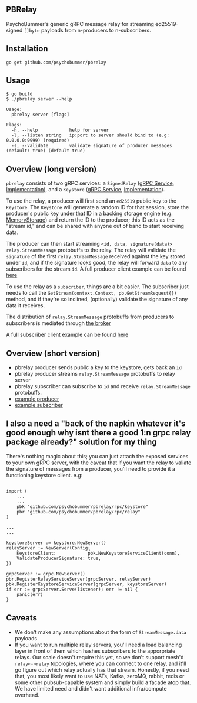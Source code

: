 ## PBRelay

PsychoBummer's generic gRPC message relay for streaming ed25519-signed `[]byte` payloads from n-producers to n-subscribers.

## Installation 

`go get github.com/psychobummer/pbrelay`

## Usage

```
$ go build 
$ ./pbrelay server --help

Usage:
  pbrelay server [flags]

Flags:
  -h, --help            help for server
  -l, --listen string   ip:port to server should bind to (e.g: 0.0.0.0:9999) (required)
  -s, --validate        validate signature of producer messages (default: true) (default true)
```

## Overview (long version)

`pbrelay` consists of two gRPC services: a `SignedRelay` ([gRPC Service](https://github.com/psychobummer/pbrelay/blob/master/rpc/relay/relay.proto), [Implementation](https://github.com/psychobummer/pbrelay/blob/master/signed_relay/server.go)), and a `Keystore` ([gRPC Service](https://github.com/psychobummer/pbrelay/blob/master/rpc/keystore/keystore.proto), [Implementation](https://github.com/psychobummer/pbrelay/blob/master/keystore/server.go)).

To use the relay, a producer will first send an `ed25519` public key to the `Keystore`. The `Keystore` will generate a random ID for that session, store the producer's public key under that ID in a backing storage engine (e.g: [MemoryStorage](https://github.com/psychobummer/pbrelay/blob/master/keystore/memory_storage.go)) and return the ID to the producer; this ID acts as the "stream id," and can be shared with anyone out of band to start receiving data.

The producer can then start streaming `<id, data, signature(data)>` `relay.StreamMessage` protobuffs to the relay. The relay will validate the `signature` of the first `relay.StreamMessage` received against the key stored under `id`, and if the signature looks good, the relay will forward `data` to any subscribers for the stream `id`. A full producer client example can be found [here](https://github.com/psychobummer/pbrelay-producer/blob/master/midiproducer/midiproducer.go)

To use the relay as a `subscriber`, things are a bit easier. The subscriber just needs to call the `GetStream(context.Context, pb.GetStreamRequest{})` method, and if they're so inclined, (optionally) validate the signature of any data it receives.

The distribution of `relay.StreamMessage` protobuffs from producers to subscribers is mediated through [the broker](https://github.com/psychobummer/pbrelay/blob/master/signed_relay/broker.go)

A full subscriber client example can be found [here](https://github.com/psychobummer/pbrelay-subscriber/blob/master/cmd/midibtle.go)

## Overview (short version)

* pbrelay producer sends public a key to the keystore, gets back an `id`
* pbrelay producer streams `relay.StreamMessage` protobuffs to relay server
* pbrelay subscriber can subscribe to `id` and receive `relay.StreamMessage` protobuffs.
* [example producer](https://github.com/psychobummer/pbrelay-producer/blob/master/midiproducer/midiproducer.go)
* [example subscriber](https://github.com/psychobummer/pbrelay-subscriber/blob/master/cmd/midibtle.go)

## I also a need a "back of the napkin whatever it's good enough why isnt there a good 1:n grpc relay package already?" solution for my thing

There's nothing magic about this; you can just attach the exposed services to your own gRPC server, with the caveat that if you want the relay to valiate the signature of messages from a producer, you'll need to provide it a functioning keystore client. e.g:

```golang

import (
    ...
    ...
    pbk "github.com/psychobummer/pbrelay/rpc/keystore"
    pbr "github.com/psychobummer/pbrelay/rpc/relay"
)

...
...

keystoreServer := keystore.NewServer()
relayServer := NewServer(Config{
	KeystoreClient:            pbk.NewKeystoreServiceClient(conn),
	ValidateProducerSignature: true,
})

grpcServer := grpc.NewServer()
pbr.RegisterRelayServiceServer(grpcServer, relayServer)
pbk.RegisterKeystoreServiceServer(grpcServer, keystoreServer)
if err := grpcServer.Serve(listener); err != nil {
	panic(err)
}
```

## Caveats

* We don't make any assumptions about the form of `StreamMessage.data` payloads
* If you want to run multiple relay servers, you'll need a load balancing layer in front of them which hashes subscribers to the apporpriate relays. Our scale doesn't require this yet, so we don't support mesh'd `relay<->relay` topologies, where you can connect to one relay, and it'll go figure out which relay actually has that stream. Honestly, if you need that, you most likely want to use NATs, Kafka, zeroMQ, rabbit, redis or some other pubsub-capable system and simply build a facade atop that. We have limited need and didn't want additional infra/compute overhead.
